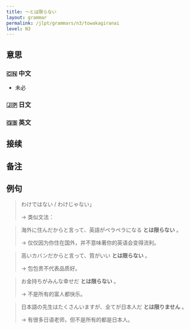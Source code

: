 ```yaml
---
title: 〜とは限らない
layout: grammar
permalink: /jlpt/grammars/n3/towakagiranai
level: N3
---
```


## 意思

### 🇨🇳 中文

- 未必

### 🇯🇵 日文


### 🇬🇧 英文


## 接续


## 备注


## 例句

> わけではない / わけじゃない」
>
> → 类似文法：

> 海外に住んだからと言って、英語がペラペラになる **とは限らない** 。
>
> → 仅仅因为你住在国外，并不意味著你的英语会变得流利。

> 高いカバンだからと言って、質がいい **とは限らない** 。
>
> → 包包贵不代表品质好。

> お金持ちがみんな幸せだ **とは限らない** 。
>
> → 不是所有的富人都快乐。

> 日本語の先生はたくさんいますが、全てが日本人だ **とは限りません** 。
>
> → 有很多日语老师，但不是所有的都是日本人。

